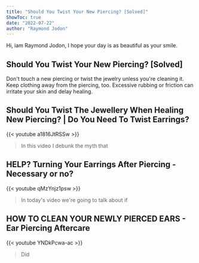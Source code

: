 ```yaml
---
title: "Should You Twist Your New Piercing? [Solved]"
ShowToc: true 
date: "2022-07-22"
author: "Raymond Jodon" 
---
```


Hi, iam Raymond Jodon, I hope your day is as beautiful as your smile.
## Should You Twist Your New Piercing? [Solved]
Don't touch a new piercing or twist the jewelry unless you're cleaning it. Keep clothing away from the piercing, too. Excessive rubbing or friction can irritate your skin and delay healing.

## Should You Twist The Jewellery When Healing New Piercing? | Do You Need To Twist Earrings?
{{< youtube a1816JtRSSw >}}
>In this video I debunk the myth that 

## HELP? Turning Your Earrings After Piercing - Necessary or no?
{{< youtube qMzYnjz1psw >}}
>In today's video we're going to talk about if 

## HOW TO CLEAN YOUR NEWLY PIERCED EARS - Ear Piercing Aftercare
{{< youtube YNDkPcwa-ac >}}
>Did 


